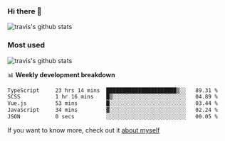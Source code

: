 ### Hi there 👋

<!--
**HondryTravis/HondryTravis** is a ✨ _special_ ✨ repository because its `README.md` (this file) appears on your GitHub profile.

Here are some ideas to get you started:

- 🔭 I’m currently working on ...
- 🌱 I’m currently learning ...
- 👯 I’m looking to collaborate on ...
- 🤔 I’m looking for help with ...
- 💬 Ask me about ...
- 📫 How to reach me: ...
- 😄 Pronouns: ...
- ⚡ Fun fact: ...
-->

![travis's github stats](https://github-readme-stats.vercel.app/api?username=HondryTravis&hide=stars)
### Most used
![travis's github stats](https://github-readme-stats.anuraghazra1.vercel.app/api/top-langs/?username=HondryTravis&layout=compact&hide_title=true)

📊 **Weekly development breakdown**

<!--START_SECTION:waka-->

```txt
TypeScript     23 hrs 14 mins  ██████████████████████▒░░   89.31 %
SCSS           1 hr 16 mins    █▒░░░░░░░░░░░░░░░░░░░░░░░   04.89 %
Vue.js         53 mins         █░░░░░░░░░░░░░░░░░░░░░░░░   03.44 %
JavaScript     34 mins         ▓░░░░░░░░░░░░░░░░░░░░░░░░   02.24 %
JSON           0 secs          ░░░░░░░░░░░░░░░░░░░░░░░░░   00.05 %
```

<!--END_SECTION:waka-->

If you want to know more, check out it [about myself](https://hondrytravis.github.io/)
